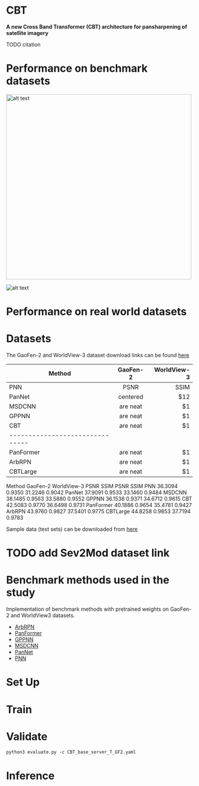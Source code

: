 # CBT

**A new Cross Band Transformer (CBT) architecture for pansharpening of satellite imagery**

TODO citation


# Performance on benchmark datasets


<img src="https://github.com/nickdndndn/CBT/blob/main/Images/comparison.png?raw=true" alt="alt text" width=500>

![alt text](https://github.com/nickdndndn/CBT/blob/main/Images/visualization.png?raw=true)



# Performance on real world datasets

# Datasets

The GaoFen-2 and WorldView-3 dataset download links can be found [here](https://github.com/liangjiandeng/PanCollection)

| Method        | GaoFen-2           | WorldView-3  |
| ------------- |:-------------:| -----:|
| PNN     | PSNR | SSIM | PSNR | SSIM|
| PanNet     | centered      |   $12 |
| MSDCNN | are neat      |    $1 |
| GPPNN | are neat      |    $1 |
| CBT | are neat      |    $1 |
| ------------------------------- |
| PanFormer | are neat      |    $1 |
| ArbRPN | are neat      |    $1 |
| CBTLarge | are neat      |    $1 |


Method GaoFen-2 WorldView-3
PSNR SSIM PSNR SSIM
PNN 36.3094 0.9350 31.2246 0.9042
PanNet 37.9091 0.9533 33.1460 0.9484
MSDCNN 38.1485 0.9563 33.5880 0.9552
GPPNN 36.1538 0.9371 34.6712 0.9615
CBT 42.5083 0.9770 36.6498 0.9731
PanFormer 40.1886 0.9654 35.4781 0.9427
ArbRPN 43.9760 0.9827 37.5401 0.9775
CBTLarge 44.8258 0.9853 37.7194 0.9783

Sample data (test sets) can be downloaded from [here](https://drive.google.com/file/d/1ptOImqdEM94P6Ev0Un99EjDS4CohKHO4/view?usp=sharing)

# TODO add Sev2Mod dataset link

# Benchmark methods used in the study

 Implementation of benchmark methods with pretrained weights on GaoFen-2 and WorldView3 datasets.
 
- [ArbRPN](https://github.com/nickdndndn/ArbRPN)
- [PanFormer](https://github.com/nickdndndn/PanFormer)
- [GPPNN](https://github.com/nickdndndn/GPPNN)
- [MSDCNN](https://github.com/nickdndndn/MSDCNN)
- [PanNet](https://github.com/nickdndndn/PanNet)
- [PNN](https://github.com/nickdndndn/PNN)

# Set Up

# Train

# Validate

`
python3 evaluate.py -c CBT_base_server_T_GF2.yaml
`

# Inference
